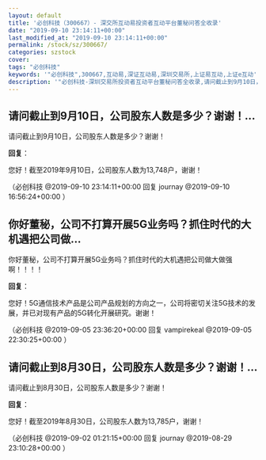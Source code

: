 ```yaml
---
layout: default
title: '必创科技（300667）- 深交所互动易投资者互动平台董秘问答全收录'
date: "2019-09-10 23:14:11+00:00"
last_modified_at: "2019-09-10 23:14:11+00:00"
permalink: /stock/sz/300667/
categories: szstock
cover: 
tags: "必创科技"
keywords: '"必创科技",300667,互动易,深证互动易,深圳交易所,上证易互动,上证e互动'
description: '"必创科技-深圳交易所投资者互动平台董秘问答全收录,请问截止到9月10日，公司股东人数是多少？谢谢！"'
---
```


## 请问截止到9月10日，公司股东人数是多少？谢谢！...

请问截止到9月10日，公司股东人数是多少？谢谢！

**回复**：

您好！截至2019年9月10日，公司股东人数为13,748户，谢谢！ 

（必创科技  @2019-09-10 23:14:11+00:00 回复 journay  @2019-09-10 16:56:24+00:00 ）

## 你好董秘，公司不打算开展5G业务吗？抓住时代的大机遇把公司做...

你好董秘，公司不打算开展5G业务吗？抓住时代的大机遇把公司做大做强啊！！！！

**回复**：

您好！5G通信技术产品是公司产品规划的方向之一，公司将密切关注5G技术的发展，并已对现有产品的5G转化开展研究。谢谢！ 

（必创科技  @2019-09-05 23:36:20+00:00 回复 vampirekeal  @2019-09-05 22:30:25+00:00 ）

## 请问截止到8月30日，公司股东人数是多少？谢谢！...

请问截止到8月30日，公司股东人数是多少？谢谢！

**回复**：

您好！截至2019年8月30日，公司股东人数为13,785户，谢谢！ 

（必创科技  @2019-09-02 01:21:15+00:00 回复 journay  @2019-08-29 23:10:28+00:00 ）

